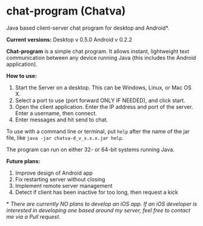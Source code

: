 # chat-program (Chatva)
Java based client-server chat program for desktop and Android\*.

**Current versions:**
Desktop v 0.5.0
Android v 0.2.2

**Chat-program** is a simple chat program. It allows instant, lightweight text
communication between any device running Java (this includes the Android
application).

**How to use:**
1. Start the Server on a desktop. This can be Windows, Linux, or Mac OS X.
2. Select a port to use (port forward ONLY IF NEEDED), and click start.
3. Open the client application. Enter the IP address and port
   of the server. Enter a username, then connect.
4. Enter messages and hit send to chat.

To use with a command line or terminal, put `help` after the name of the jar 
file, like `java -jar chatva-d_v_x.x.x.jar help`.

The program can run on either 32- or 64-bit systems running Java.

**Future plans:**
1. Improve design of Android app
2. Fix restarting server without closing
3. Implement remote server management
4. Detect if client has been inactive for too long, then request a kick

\* *There are currently NO plans to develop an iOS app. If an iOS developer
is interested in developing one based around my server, feel free to contact
me via a Pull request.*
